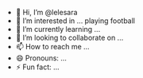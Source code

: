 - 👋 Hi, I’m @lelesara
- 👀 I’m interested in ... playing football
- 🌱 I’m currently learning ...
- 💞️ I’m looking to collaborate on ...
- 📫 How to reach me ...
- 😄 Pronouns: ...
- ⚡ Fun fact: ...

<!---
lelesara/lelesara is a ✨ special ✨ repository because its `README.md` (this file) appears on your GitHub profile.
You can click the Preview link to take a look at your changes.
--->
